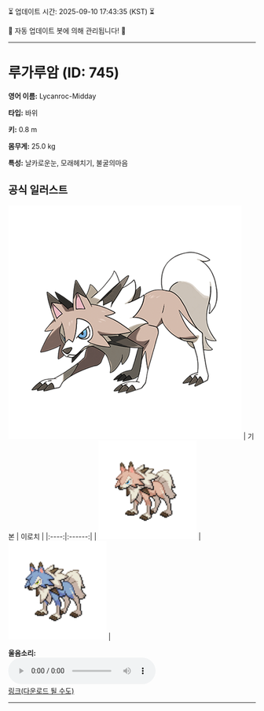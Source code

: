 
⏳ 업데이트 시간: 2025-09-10 17:43:35 (KST) ⏳

🤖 자동 업데이트 봇에 의해 관리됩니다! 🤖

---

# 루가루암 (ID: 745)
**영어 이름:** Lycanroc-Midday

**타입:** 바위

**키:** 0.8 m

**몸무게:** 25.0 kg

**특성:** 날카로운눈, 모래헤치기, 불굴의마음

## 공식 일러스트
![](https://raw.githubusercontent.com/PokeAPI/sprites/master/sprites/pokemon/other/official-artwork/745.png)
| 기본 | 이로치 |
|:----:|:------:|
| <img src="https://raw.githubusercontent.com/PokeAPI/sprites/master/sprites/pokemon/745.png" width="200"> | <img src="https://raw.githubusercontent.com/PokeAPI/sprites/master/sprites/pokemon/shiny/745.png" width="200"> |

**울음소리:**<br><audio controls src="https://raw.githubusercontent.com/PokeAPI/cries/main/cries/pokemon/latest/745.ogg"></audio><br> [링크(다운로드 될 수도)](https://raw.githubusercontent.com/PokeAPI/cries/main/cries/pokemon/latest/745.ogg)


---

